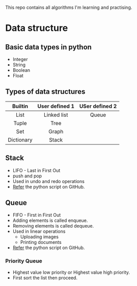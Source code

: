 This repo contains all algorithms I'm learning and practising.
# Data structure
## Basic data types in python
- Integer
- String
- Boolean
- Float
## Types of data structures
Builtin | User defined 1 | USer defined 2 
:---:|:---:|:-----:
List | Linked list | Queue
Tuple | Tree | 
Set | Graph | 
Dictionary | Stack 

## Stack
- LIFO - Last in First Out
- push and pop
- Used in undo and redo operations
- [Refer](https://github.com/Dhamu785/Data-Structures-and-Algorithms/blob/main/02%20Stack/01_stack.py) the python script on GitHub.

## Queue
- FIFO - First in First Out
- Adding elements is called enqueue.
- Removing elements is called dequeue.
- Used in linear operations
	- Uploading images
	- Printing documents
- [Refer](https://github.com/Dhamu785/Data-Structures-and-Algorithms/blob/main/03%20Queue/01_que.py) the python script on GitHub.
### Priority Queue
- Highest value low priority or Highest value high priority.
- First sort the list then proceed.